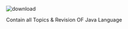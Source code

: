 ![download](https://user-images.githubusercontent.com/84508006/146772867-799f4509-2e8d-4117-a66b-2edd158f91ce.png)


Contain all Topics & Revision OF Java Language
 
